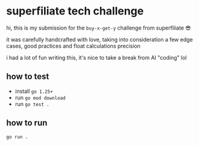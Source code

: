 # superfiliate tech challenge

hi, this is my submission for the `buy-x-get-y` challenge from superfiliate 😎

it was carefully handcrafted with love, taking into consideration a few edge cases, good practices and float calculations precision

i had a lot of fun writing this, it's nice to take a break from AI "coding" lol

## how to test

- install `go 1.25+`
- run `go mod download`
- run `go test .`

## how to run

```bash
go run .
```
